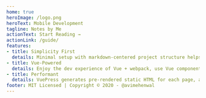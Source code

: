 ```yaml
---
home: true
heroImage: /logo.png
heroText: Mobile Development
tagline: Notes by Me
actionText: Start Reading →
actionLink: /guide/
features:
- title: Simplicity First
  details: Minimal setup with markdown-centered project structure helps you focus on writing.
- title: Vue-Powered
  details: Enjoy the dev experience of Vue + webpack, use Vue components in markdown, and develop custom themes with Vue.
- title: Performant
  details: VuePress generates pre-rendered static HTML for each page, and runs as an SPA once a page is loaded.
footer: MIT Licensed | Copyright © 2020 - @avimehenwal
---
```


<posts />
<SimpleNewsletter/>

